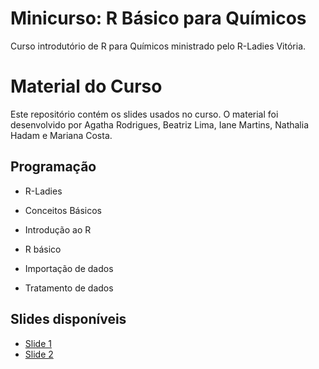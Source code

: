 # Minicurso: R Básico para Químicos

Curso introdutório de R para Químicos ministrado pelo R-Ladies Vitória.

# Material do Curso

Este repositório contém os slides usados no curso. O material foi desenvolvido por Agatha Rodrigues, Beatriz Lima, Iane Martins, Nathalia Hadam e Mariana Costa.

## Programação

- R-Ladies

- Conceitos Básicos

- Introdução ao R

- R básico

- Importação de dados

- Tratamento de dados

## Slides disponíveis

- [Slide 1](https://beatriz-ls.github.io/minicurso_r_para_quimicos_rladies/slide1.html)
- [Slide 2](https://beatriz-ls.github.io/minicurso_r_para_quimicos_rladies/slide2.html)

